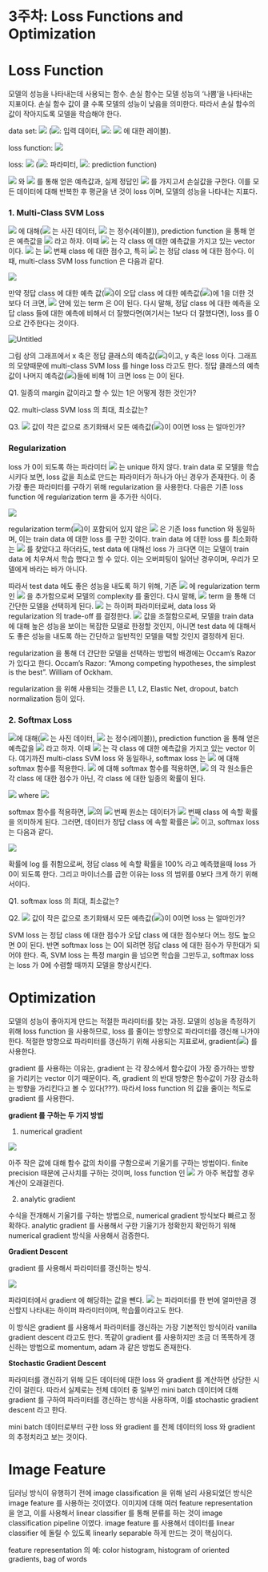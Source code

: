 # 3주차: Loss Functions and Optimization

# **Loss Function**

모델의 성능을 나타내는데 사용되는 함수. 손실 함수는 모델 성능의 ‘나쁨’을 나타내는 지표이다. 손실 함수 값이 클 수록 모델의 성능이 낮음을 의미한다. 따라서 손실 함수의 값이 작아지도록 모델을 학습해야 한다.

data set: ![](https://latex.codecogs.com/svg.image?%5C%7B(x_i,~y_i)%5C%7D_%7Bi=1%7D%5EN)  (![](https://latex.codecogs.com/svg.image?x): 입력 데이터, ![](https://latex.codecogs.com/svg.image?y): ![](https://latex.codecogs.com/svg.image?x) 에 대한 레이블).

loss function: ![](https://latex.codecogs.com/svg.image?L_i)

loss: ![](https://latex.codecogs.com/svg.image?L&space;=&space;\frac{1}{N}\sum_{i=1}^N&space;L_i(f(x_i,&space;~W),&space;~y_i))   (![](https://latex.codecogs.com/svg.image?W): 파라미터, ![](https://latex.codecogs.com/svg.image?f): prediction function)

![](https://latex.codecogs.com/svg.image?x) 와 ![](https://latex.codecogs.com/svg.image?W) 를 통해 얻은 예측값과, 실제 정답인 ![](https://latex.codecogs.com/svg.image?y) 를 가지고서 손실값을 구한다. 이를 모든 데이터에 대해 반복한 후 평균을 낸 것이 loss 이며, 모델의 성능을 나타내는 지표다.

### 1. **Multi-Class SVM Loss**

![](https://latex.codecogs.com/svg.image?(x_i,%20~y_i)) 에 대해(![](https://latex.codecogs.com/svg.image?x) 는 사진 데이터, ![](https://latex.codecogs.com/svg.image?y) 는 정수(레이블)), prediction function 을 통해 얻은 예측값을 ![](https://latex.codecogs.com/svg.image?s) 라고 하자. 이때 ![](https://latex.codecogs.com/svg.image?s) 는 각 class 에 대한 예측값을 가지고 있는 vector 이다. ![](https://latex.codecogs.com/svg.image?s_j) 는 ![](https://latex.codecogs.com/svg.image?j) 번째 class 에 대한 점수고, 특히 ![](https://latex.codecogs.com/svg.image?s_{y_i}) 는 정답 class 에 대한 점수다. 이때, multi-class SVM loss function 은 다음과 같다. 

![](https://latex.codecogs.com/svg.image?L_i%20=%20%5Csum_%7Bj%20%5Cne%20y_i%7D%20max(0,%20~s_j-s_%7By_i%7D%20&plus;%201))

만약 정답 class 에 대한 예측 값(![](https://latex.codecogs.com/svg.image?s_{y_i}))이 오답 class 에 대한 예측값(![](https://latex.codecogs.com/svg.image?s_j))에 1을 더한 것 보다 더 크면, ![](https://latex.codecogs.com/svg.image?\sum) 안에 있는 term 은 0이 된다. 다시 말해, 정답 class 에 대한 예측을 오답 class 들에 대한 예측에 비해서 더 잘했다면(여기서는 1보다 더 잘했다면), loss 를 0으로 간주한다는 것이다.

![Untitled](https://user-images.githubusercontent.com/56217002/152763829-e0751f77-2f68-4865-b2ce-2fb2f6a8d674.png)

그림 상의 그래프에서 x 축은 정답 클래스의 예측값(![](https://latex.codecogs.com/svg.image?s_{y_i}))이고, y 축은 loss 이다. 그래프의 모양때문에 multi-class SVM loss 를 hinge loss 라고도 한다. 정답 클래스의 예측값이 나머지 예측값(![](https://latex.codecogs.com/svg.image?s_j))들에 비해 1이 크면 loss 는 0이 된다.

Q1. 일종의 margin 값이라고 할 수 있는 1은 어떻게 정한 것인가?

Q2. multi-class SVM loss 의 최대, 최소값는?

Q3. ![](https://latex.codecogs.com/svg.image?W) 값이 작은 값으로 초기화돼서 모든 예측값(![](https://latex.codecogs.com/svg.image?s))이 0이면 loss 는 얼마인가? 

### **Regularization**

loss 가 0이 되도록 하는 파라미터 ![](https://latex.codecogs.com/svg.image?W) 는 unique 하지 않다. train data 로 모델을 학습시키다 보면, loss 값을 최소로 만드는 파라미터가 하나가 아닌 경우가 존재한다. 이 중 가장 좋은 파라미터를 구하기 위해 regularization 을 사용한다. 다음은 기존 loss function 에 regularization term 을 추가한 식이다.

![](https://latex.codecogs.com/svg.image?L%20=%20%5Cfrac%7B1%7D%7BN%7D%5Csum_%7Bi=1%7D%5EN%20L_i(f(x_i,%20~W),%20~y_i)%20~&plus;%20~%5Clambda%20R(W)%20)

regularization term(![](https://latex.codecogs.com/svg.image?%5Clambda%20R(W)%20))이 포함되어 있지 않은 ![](https://latex.codecogs.com/svg.image?L) 은 기존 loss function 와 동일하며, 이는 train data 에 대한 loss 를 구한 것이다. train data 에 대한 loss 를 최소화하는 ![](https://latex.codecogs.com/svg.image?W) 를 찾았다고 하더라도, test data 에 대해선 loss 가 크다면 이는 모델이 train data 에 치우쳐서 학습 했다고 할 수 있다. 이는 오버피팅이 일어난 경우이며, 우리가 모델에게 바라는 바가 아니다.

따라서 test data 에도 좋은 성능을 내도록 하기 위해, 기존 ![](https://latex.codecogs.com/svg.image?L) 에 regularization term 인 ![](https://latex.codecogs.com/svg.image?%5Clambda%20R(W)%20)  을 추가함으로써 모델의 complexity 를 줄인다. 다시 말해, ![](https://latex.codecogs.com/svg.image?%5Clambda%20R(W)%20)  term 을 통해 더 간단한 모델을 선택하게 된다. ![](https://latex.codecogs.com/svg.image?\lambda) 는 하이퍼 파라미터로써, data loss 와 regularization 의 trade-off 를 결정한다. ![](https://latex.codecogs.com/svg.image?\lambda) 값을 조절함으로써, 모델을 train data 에 대해 높은 성능을 보이는 복잡한 모델로 한정할 것인지, 아니면 test data 에 대해서도 좋은 성능을 내도록 하는 간단하고 일반적인 모델을 택할 것인지 결정하게 된다.

regularization 을 통해 더 간단한 모델을 선택하는 방법의 배경에는 Occam’s Razor 가 있다고 한다. Occam’s Razor: “Among competing hypotheses, the simplest is the best”. William of Ockham.

regularization 을 위해 사용되는 것들은 L1, L2, Elastic Net, dropout, batch normalization 등이 있다.

### 2. **Softmax Loss**

![](https://latex.codecogs.com/svg.image?(x_i,&space;~y_i))에 대해(![](https://latex.codecogs.com/svg.image?x) 는 사진 데이터, ![](https://latex.codecogs.com/svg.image?y) 는 정수(레이블)), prediction function 을 통해 얻은 예측값을 ![](https://latex.codecogs.com/svg.image?s) 라고 하자. 이때 ![](https://latex.codecogs.com/svg.image?s) 는 각 class 에 대한 예측값을 가지고 있는 vector 이다. 여기까진 multi-class SVM loss 와 동일하나, softmax loss 는 ![](https://latex.codecogs.com/svg.image?s) 에 대해 softmax 함수를 적용한다. ![](https://latex.codecogs.com/svg.image?s) 에 대해 softmax 함수를 적용하면, ![](https://latex.codecogs.com/svg.image?s) 의 각 원소들은 각 class 에 대한 점수가 아닌, 각 class 에 대한 일종의 확률이 된다.

 ![](https://latex.codecogs.com/svg.image?P(Y=k|X=x_i)&space;=&space;\frac&space;{e^{S_k}}{\sum_j&space;e^{S_j}})    where  ![](https://latex.codecogs.com/svg.image?s&space;=&space;f(x_i,&space;W))

softmax 함수를 적용하면,  ![](https://latex.codecogs.com/svg.image?s)의 ![](https://latex.codecogs.com/svg.image?k) 번째 원소는 데이터가 ![](https://latex.codecogs.com/svg.image?k) 번째 class 에 속할 확률을 의미하게 된다. 그러면, 데이터가 정답 class 에 속할 확률은 ![](https://latex.codecogs.com/svg.image?P(Y=y_i|X=x_i)) 이고, softmax loss 는 다음과 같다. 

![](https://latex.codecogs.com/svg.image?L_i=-logP(Y=y_i|X=x_i)&space;=&space;\frac&space;{e^{S_{y_i}}}{\sum_j&space;e^{S_j}})

확률에 log 를 취함으로써, 정답 class 에 속할 확률을 100% 라고 예측했을때 loss 가 0이 되도록 한다. 그리고 마이너스를 곱한 이유는 loss 의 범위를 0보다 크게 하기 위해서이다.

Q1. softmax loss 의 최대, 최소값는?

Q2. ![](https://latex.codecogs.com/svg.image?W) 값이 작은 값으로 초기화돼서 모든 예측값(![](https://latex.codecogs.com/svg.image?s))이 0이면 loss 는 얼마인가?

SVM loss 는 정답 class 에 대한 점수가 오답 class 에 대한 점수보다 어느 정도 높으면 0이 된다. 반면 softmax loss 는 0이 되려면 정답 class 에 대한 점수가 무한대가 되어야 한다. 즉, SVM loss 는 특정 margin 을 넘으면 학습을 그만두고, softmax loss 는 loss 가 0에 수렴할 때까지 모델을 향상시킨다. 

# **Optimization**

모델의 성능이 좋아지게 만드는 적절한 파라미터를 찾는 과정. 모델의 성능을 측정하기 위해 loss function 을 사용하므로, loss 를 줄이는 방향으로 파라미터를 갱신해 나가야 한다. 적절한 방향으로 파라미터를 갱신하기 위해 사용되는 지표로써, gradient(![](https://latex.codecogs.com/svg.image?\nabla)) 를 사용한다.

gradient 를 사용하는 이유는, gradient 는 각 장소에서 함수값이 가장 증가하는 방향을 가리키는 vector 이기 때문이다. 즉, gradient 의 반대 방향은 함수값이 가장 감소하는 방향을 가리킨다고 볼 수 있다(???). 따라서 loss function 의 값을 줄이는 척도로 gradient 를 사용한다.

**gradient 를 구하는 두 가지 방법**

1. numerical gradient

![](https://latex.codecogs.com/svg.image?\frac{df(x)}{dx}&space;=&space;\lim_{h&space;\to&space;0}&space;\frac{f(x&plus;h)-f(x)}{h})

아주 작은 값에 대해 함수 값의 차이를 구함으로써 기울기를 구하는 방법이다. finite precision 때문에 근사치를 구하는 것이며, loss function 인 ![](https://latex.codecogs.com/svg.image?f) 가 아주 복잡할 경우 계산이 오래걸린다.

2. analytic gradient

수식을 전개해서 기울기를 구하는 방법으로, numerical gradient 방식보다 빠르고 정확하다. analytic gradient 를 사용해서 구한 기울기가 정확한지 확인하기 위해 numerical gradient 방식을 사용해서 검증한다.

**Gradient Descent**

gradient 를 사용해서 파라미터를 갱신하는 방식. 

![](https://latex.codecogs.com/svg.image?W&space;=&space;W&space;-&space;\eta&space;\nabla&space;f)

파라미터에서 gradient 에 해당하는 값을 뺀다. ![](https://latex.codecogs.com/svg.image?\eta) 는 파라미터를 한 번에 얼마만큼 갱신할지 나타내는 하이퍼 파라미터이며, 학습률이라고도 한다.

이 방식은 gradient 를 사용해서 파라미터를 갱신하는 가장 기본적인 방식이라 vanilla gradient descent 라고도 한다. 똑같이 gradient 를 사용하지만 조금 더 똑똑하게 갱신하는 방법으로 momentum, adam 과 같은 방법도 존재한다.

**Stochastic Gradient Descent**

파라미터를 갱신하기 위해 모든 데이터에 대한 loss 와 gradient 를 계산하면 상당한 시간이 걸린다. 따라서 실제로는 전체 데이터 중 일부인 mini batch 데이터에 대해 gradient 를 구하여 파라미터를 갱신하는 방식을 사용하며, 이를 stochastic gradient descent 라고 한다.

mini batch 데이터로부터 구한 loss 와 gradient 를 전체 데이터의 loss 와 gradient 의 추정치라고 보는 것이다. 

# **Image Feature**

딥러닝 방식이 유행하기 전에 image classification 을 위해 널리 사용되었던 방식은 image feature 를 사용하는 것이였다. 이미지에 대해 여러 feature representation 을 얻고, 이를 사용해서 linear classifier 를 통해 분류를 하는 것이 image classification pipeline 이였다. image feature 를 사용해서 데이터를 linear classifier 에 돌릴 수 있도록 linearly separable 하게 만드는 것이 핵심이다.

feature representation 의 예: color histogram, histogram of oriented gradients, bag of words
